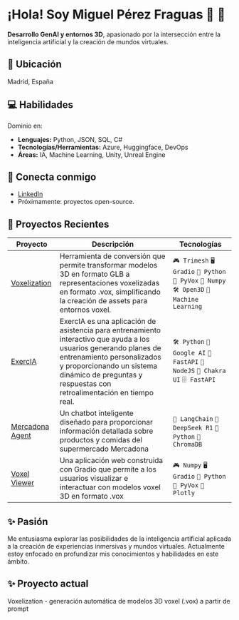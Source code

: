 # ¡Hola! Soy Miguel Pérez Fraguas 👋 🐥

**Desarrollo GenAI y entornos 3D**, apasionado por la intersección entre la inteligencia artificial y la creación de mundos virtuales.

## 📍 Ubicación
Madrid, España

## 💻 Habilidades
Dominio en:
*   **Lenguajes:** Python, JSON, SQL, C#
*   **Tecnologías/Herramientas:** Azure, Huggingface, DevOps
*   **Áreas:** IA, Machine Learning, Unity, Unreal Engine

## 🔗 Conecta conmigo
*   [LinkedIn](https://www.linkedin.com/in/miguelpef)
*  Próximamente: proyectos open-source.

## 🚀 Proyectos Recientes

| Proyecto | Descripción | Tecnologías |
|----------|-------------|-------------|
| [Voxelization](https://huggingface.co/spaces/Miguelpef/voxelization) | Herramienta de conversión que permite transformar modelos 3D en formato GLB a representaciones voxelizadas en formato .vox, simplificando la creación de assets para entornos voxel. | `🎮 Trimesh` `🖥️ Gradio` `🐍 Python` `🎨 PyVox` `🤖 Numpy` `🛠️ Open3D` `🎯 Machine Learning`|
| [ExercIA](https://github.com/MiguelPeFr/ExercIA-app) | ExercIA es una aplicación de asistencia para entrenamiento interactivo que ayuda a los usuarios generando planes de entrenamiento personalizados y proporcionando un sistema dinámico de preguntas y respuestas con retroalimentación en tiempo real. | `🛠️ Python` `🤖 Google AI` `🎯 FastAPI` `🎨 NodeJS` `📱 Chakra UI` `🗄️ FastAPI` |
| [Mercadona Agent](https://github.com/MiguelPeFr/MercadonaAIAgent) | Un chatbot inteligente diseñado para proporcionar información detallada sobre productos y comidas del supermercado Mercadona | `🤖 LangChain` `🧠 DeepSeek R1` `🐍 Python` `💾 ChromaDB` |
| [Voxel Viewer](https://github.com/MiguelPeFr/voxel-viewer-gradio) | Una aplicación web construida con Gradio que permite a los usuarios visualizar e interactuar con modelos voxel 3D en formato .vox | `🎮 Numpy` `🖥️ Gradio` `🐍 Python` `🎨 PyVox` `🤖 Plotly` |

## ✨ Pasión
Me entusiasma explorar las posibilidades de la inteligencia artificial aplicada a la creación de experiencias inmersivas y mundos virtuales. Actualmente estoy enfocado en profundizar mis conocimientos y habilidades en este ámbito.

## ✨ Proyecto actual
Voxelization - generación automática de modelos 3D voxel (.vox) a partir de prompt




